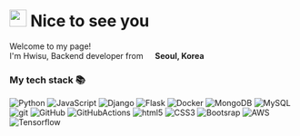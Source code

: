 <h1><img src="https://emojis.slackmojis.com/emojis/images/1531849430/4246/blob-sunglasses.gif?1531849430" width="30"/> Nice to see you</h1>


<p>Welcome to my page! </br> I'm Hwisu, Backend developer from <img src="https://cdn-icons-png.flaticon.com/512/330/330591.png" width="13"/>
<b>Seoul, Korea</b> </p>

<h3>My tech stack 📚</h3>
<p>
<img alt="Python" src="https://img.shields.io/badge/-Python-F7B93E?style=flat-square&logo=python&logoColor=white" />
<img alt="JavaScript" src="https://img.shields.io/badge/-JavaScript-430098??style=flat-square&logo=javascript&logoColor=white" />
<img alt="Django" src="https://img.shields.io/badge/-Django-CC6699?style=flat-square&logo=django&logoColor=white" />
<img alt="Flask" src="https://img.shields.io/badge/-Flask-43853d?style=flat-square&logo=flask&logoColor=white" />
<img alt="Docker" src="https://img.shields.io/badge/-Docker-46a2f1?style=flat-square&logo=docker&logoColor=white" />
<img alt="MongoDB" src="https://img.shields.io/badge/-MongoDB-13aa52?style=flat-square&logo=mongodb&logoColor=white" />
<img alt="MySQL" src="https://img.shields.io/badge/-MySQL-B7178C?style=flat-square&logo=mysql&logoColor=white" />
<img alt="git" src="https://img.shields.io/badge/-Git-F05032?style=flat-square&logo=git&logoColor=white" />
<img alt="GitHub" src="https://img.shields.io/badge/-GitHub-2088FF?style=flat-square&logo=Github&logoColor=white" />
<img alt="GitHubActions" src="https://img.shields.io/badge/-GitHub Actions-2088FF?style=flat-square&logo=Githubactions&logoColor=white" />
<img alt="html5" src="https://img.shields.io/badge/-HTML5-E34F26?style=flat-square&logo=html5&logoColor=white" />
<img alt="CSS3" src="https://img.shields.io/badge/-CSS3-2018FF?style=flat-square&logo=CSS3&logoColor=white" />
<img alt="Bootsrap" src="https://img.shields.io/badge/-Bootstrap-5749BE?style=flat-square&logo=Bootstrap&logoColor=white" />
<img alt="AWS" src="https://img.shields.io/badge/-Amazon AWS-4529AE?style=flat-square&logo=AmazonAWS&logoColor=white" />
<img alt="Tensorflow" src="https://img.shields.io/badge/-Tensorflow-201gdf?style=flat-square&logo=Tensorflow&logoColor=white" />











